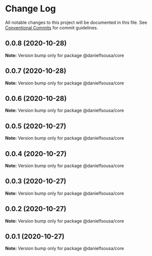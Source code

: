 # Change Log

All notable changes to this project will be documented in this file.
See [Conventional Commits](https://conventionalcommits.org) for commit guidelines.

## 0.0.8 (2020-10-28)

**Note:** Version bump only for package @danielfsousa/core





## 0.0.7 (2020-10-28)

**Note:** Version bump only for package @danielfsousa/core





## 0.0.6 (2020-10-28)

**Note:** Version bump only for package @danielfsousa/core





## 0.0.5 (2020-10-27)

**Note:** Version bump only for package @danielfsousa/core





## 0.0.4 (2020-10-27)

**Note:** Version bump only for package @danielfsousa/core





## 0.0.3 (2020-10-27)

**Note:** Version bump only for package @danielfsousa/core





## 0.0.2 (2020-10-27)

**Note:** Version bump only for package @danielfsousa/core





## 0.0.1 (2020-10-27)

**Note:** Version bump only for package @danielfsousa/core
